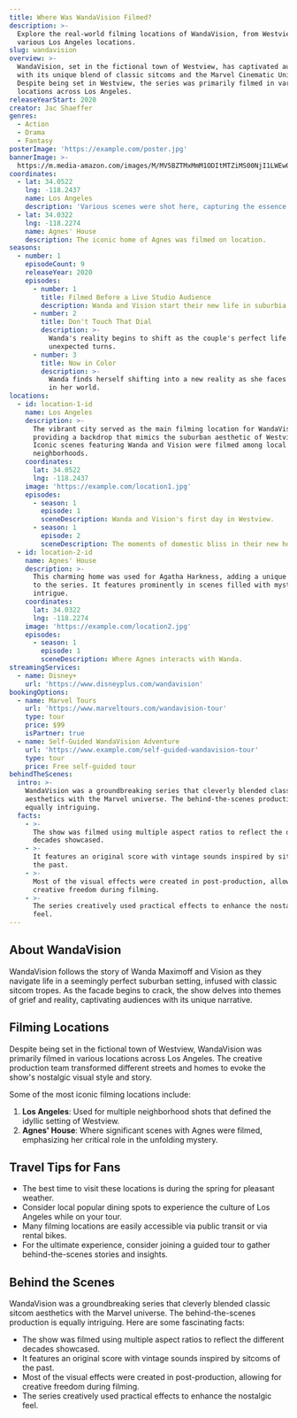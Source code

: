 ```yaml
---
title: Where Was WandaVision Filmed?
description: >-
  Explore the real-world filming locations of WandaVision, from Westview to
  various Los Angeles locations.
slug: wandavision
overview: >-
  WandaVision, set in the fictional town of Westview, has captivated audiences
  with its unique blend of classic sitcoms and the Marvel Cinematic Universe.
  Despite being set in Westview, the series was primarily filmed in various
  locations across Los Angeles.
releaseYearStart: 2020
creator: Jac Shaeffer
genres:
  - Action
  - Drama
  - Fantasy
posterImage: 'https://example.com/poster.jpg'
bannerImage: >-
  https://m.media-amazon.com/images/M/MV5BZTMxMmM1ODItMTZiMS00NjI1LWEwODctMjQ4ZjY4ODliNDI0XkEyXkFqcGc@._V1_SX300.jpg
coordinates:
  - lat: 34.0522
    lng: -118.2437
    name: Los Angeles
    description: 'Various scenes were shot here, capturing the essence of Westview.'
  - lat: 34.0322
    lng: -118.2274
    name: Agnes' House
    description: The iconic home of Agnes was filmed on location.
seasons:
  - number: 1
    episodeCount: 9
    releaseYear: 2020
    episodes:
      - number: 1
        title: Filmed Before a Live Studio Audience
        description: Wanda and Vision start their new life in suburbia.
      - number: 2
        title: Don't Touch That Dial
        description: >-
          Wanda's reality begins to shift as the couple's perfect life takes
          unexpected turns.
      - number: 3
        title: Now in Color
        description: >-
          Wanda finds herself shifting into a new reality as she faces changes
          in her world.
locations:
  - id: location-1-id
    name: Los Angeles
    description: >-
      The vibrant city served as the main filming location for WandaVision,
      providing a backdrop that mimics the suburban aesthetic of Westview.
      Iconic scenes featuring Wanda and Vision were filmed among local
      neighborhoods.
    coordinates:
      lat: 34.0522
      lng: -118.2437
    image: 'https://example.com/location1.jpg'
    episodes:
      - season: 1
        episode: 1
        sceneDescription: Wanda and Vision's first day in Westview.
      - season: 1
        episode: 2
        sceneDescription: The moments of domestic bliss in their new home.
  - id: location-2-id
    name: Agnes' House
    description: >-
      This charming home was used for Agatha Harkness, adding a unique character
      to the series. It features prominently in scenes filled with mystery and
      intrigue.
    coordinates:
      lat: 34.0322
      lng: -118.2274
    image: 'https://example.com/location2.jpg'
    episodes:
      - season: 1
        episode: 1
        sceneDescription: Where Agnes interacts with Wanda.
streamingServices:
  - name: Disney+
    url: 'https://www.disneyplus.com/wandavision'
bookingOptions:
  - name: Marvel Tours
    url: 'https://www.marveltours.com/wandavision-tour'
    type: tour
    price: $99
    isPartner: true
  - name: Self-Guided WandaVision Adventure
    url: 'https://www.example.com/self-guided-wandavision-tour'
    type: tour
    price: Free self-guided tour
behindTheScenes:
  intro: >-
    WandaVision was a groundbreaking series that cleverly blended classic sitcom
    aesthetics with the Marvel universe. The behind-the-scenes production is
    equally intriguing.
  facts:
    - >-
      The show was filmed using multiple aspect ratios to reflect the different
      decades showcased.
    - >-
      It features an original score with vintage sounds inspired by sitcoms of
      the past.
    - >-
      Most of the visual effects were created in post-production, allowing for
      creative freedom during filming.
    - >-
      The series creatively used practical effects to enhance the nostalgic
      feel.
---
```


## About WandaVision

WandaVision follows the story of Wanda Maximoff and Vision as they navigate life in a seemingly perfect suburban setting, infused with classic sitcom tropes. As the facade begins to crack, the show delves into themes of grief and reality, captivating audiences with its unique narrative.

## Filming Locations

Despite being set in the fictional town of Westview, WandaVision was primarily filmed in various locations across Los Angeles. The creative production team transformed different streets and homes to evoke the show's nostalgic visual style and story.

Some of the most iconic filming locations include:

1. **Los Angeles**: Used for multiple neighborhood shots that defined the idyllic setting of Westview.
2. **Agnes' House**: Where significant scenes with Agnes were filmed, emphasizing her critical role in the unfolding mystery.

## Travel Tips for Fans

- The best time to visit these locations is during the spring for pleasant weather.
- Consider local popular dining spots to experience the culture of Los Angeles while on your tour.
- Many filming locations are easily accessible via public transit or via rental bikes.
- For the ultimate experience, consider joining a guided tour to gather behind-the-scenes stories and insights.

## Behind the Scenes

WandaVision was a groundbreaking series that cleverly blended classic sitcom aesthetics with the Marvel universe. The behind-the-scenes production is equally intriguing. Here are some fascinating facts: 

- The show was filmed using multiple aspect ratios to reflect the different decades showcased.
- It features an original score with vintage sounds inspired by sitcoms of the past.
- Most of the visual effects were created in post-production, allowing for creative freedom during filming.
- The series creatively used practical effects to enhance the nostalgic feel.
